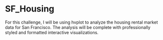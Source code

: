 # SF_Housing
For this challenge, I will be using hvplot to analyze the housing rental market data for San Francisco. The analysis will be complete with professionally styled and formatted interactive visualizations.
